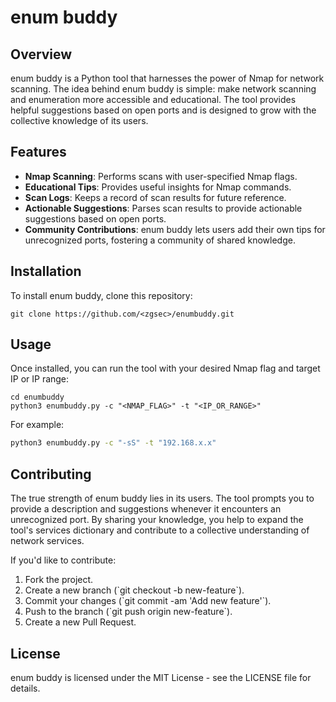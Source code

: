 
# enum buddy

## Overview

enum buddy is a Python tool that harnesses the power of Nmap for network scanning. The idea behind enum buddy is simple: make network scanning and enumeration more accessible and educational. The tool provides helpful suggestions based on open ports and is designed to grow with the collective knowledge of its users.

## Features

- **Nmap Scanning**: Performs scans with user-specified Nmap flags.
- **Educational Tips**: Provides useful insights for Nmap commands.
- **Scan Logs**: Keeps a record of scan results for future reference.
- **Actionable Suggestions**: Parses scan results to provide actionable suggestions based on open ports.
- **Community Contributions**: enum buddy lets users add their own tips for unrecognized ports, fostering a community of shared knowledge.

## Installation

To install enum buddy, clone this repository:

```
git clone https://github.com/<zgsec>/enumbuddy.git
```

## Usage

Once installed, you can run the tool with your desired Nmap flag and target IP or IP range:

```
cd enumbuddy
python3 enumbuddy.py -c "<NMAP_FLAG>" -t "<IP_OR_RANGE>"
```

For example:

```bash
python3 enumbuddy.py -c "-sS" -t "192.168.x.x"
```

## Contributing

The true strength of enum buddy lies in its users. The tool prompts you to provide a description and suggestions whenever it encounters an unrecognized port. By sharing your knowledge, you help to expand the tool's services dictionary and contribute to a collective understanding of network services. 

If you'd like to contribute:

1. Fork the project.
2. Create a new branch (\`git checkout -b new-feature\`).
3. Commit your changes (\`git commit -am 'Add new feature'\`).
4. Push to the branch (\`git push origin new-feature\`).
5. Create a new Pull Request.

## License

enum buddy is licensed under the MIT License - see the LICENSE file for details.
